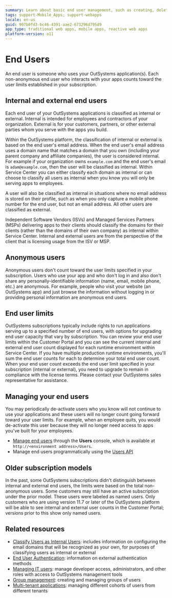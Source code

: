 ```yaml
---
summary: Learn about basic end user management, such as creating, deleting, deactivating registered user accounts or placing them into User Groups with specific permissions.
tags: support-Mobile_Apps; support-webapps
locale: en-us
guid: 907b0fd3-bc46-4391-aae2-673296d795d9
app_type: traditional web apps, mobile apps, reactive web apps
platform-version: o11
---
```


# End Users
An end user is someone who uses your OutSystems application(s). Each non-anonymous end user who interacts with your apps counts toward the user limits established in your subscription. 

## Internal and external end users
Each end user of your OutSystems applications is classified as internal or external. Internal is intended for employees and contractors of your organization. External is for your customers, partners, or other external parties whom you serve with the apps you build.

Within the OutSystems platform, the classification of internal or external is based on the end user's email address. When the end user's email address uses a domain name that matches a domain that you own (including your parent company and affiliate companies), the user is considered internal. For example if your organization owns `example.com` and the end user's email is `adam@example.com`, then the user will be classified as internal. Within Service Center you can either classify each domain as internal or can choose to classify all users as internal when you know you will only be serving apps to employees. 

A user will also be classified as internal in situations where no email address is stored on their profile, such as when you only capture a mobile phone number for the end user, but not an email address. All other users are classified as external.

Independent Software Vendors (ISVs) and Managed Services Partners (MSPs) delivering apps to their clients should classify the domains for their clients (rather than the domains of their own company) as internal within Service Center. Internal and external users are from the perspective of the client that is licensing usage from the ISV or MSP.

## Anonymous users
Anonymous users don't count toward the user limits specified in your subscription. Users who use your app and who don't log in and also don't share any personally-identifiable information (name, email, mobile phone, etc.) are anonymous. For example, people who visit your website (an OutSystems app) and just browse the information without logging in or providing personal information are anonymous end users.

## End user limits
OutSystems subscriptions typically include rights to run applications serving up to a specified number of end users, with options for upgrading end user capacity that vary by subscription. You can review your end user limits within the Customer Portal and you can see the current internal and external end user count displayed for each runtime environment within Service Center. If you have multiple production runtime environments, you'll sum the end user counts for each to determine your total end user count. When your end user count exceeds the end user limit specified in your subscription (internal or external), you need to upgrade to remain in compliance with the license terms. Please contact your OutSystems sales representative for assistance.

## Managing your end users
You may periodically de-activate users who you know will not continue to use your applications and these users will no longer count going forward toward your user limits. For example, when an employee quits, you would de-activate this user because they will no longer need access to apps you've built for your employees.

- [Manage end users](accessing-users.md) through the **Users** console, which is available at `http://<environment address>/Users`.
- Manage end users programmatically using the [Users API](../../../ref/apis/auto/users-api.final.md) 

## Older subscription models
In the past, some OutSystems subscriptions didn't distinguish between internal and external end users, the limits were based on the total non-anonymous users. Some customers may still have an active subscription under the prior model. These users were labeled as named users. Only customers who are using version 11.7 or later of the OutSystems platform will be able to see internal and external user counts in the Customer Portal; versions prior to this show only named users.

## Related resources
* [Classify Users as Internal Users](classify-internal-users.md): includes information on configuring the email domains that will be recognized as your own, for purposes of classifying users as internal or external
* [End User Authentication](end-user-authentication/intro.md): information on external authentication methods
* [Managing IT users](../../../managing-the-applications-lifecycle/manage-it-teams/intro.md): manage developer access, administrators, and other roles with access to OutSystems management tools
* [Group management](groups.md): creating and managing groups of users
* [Multi-tenant applications](https://success.outsystems.com/Support/Enterprise_Customers/Maintenance_and_Operations/How_to_Build_a_Multi-tenant_Application#Managing_Tenants_and_End-Users): managing different cohorts of users from different tenants

